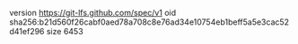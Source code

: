 version https://git-lfs.github.com/spec/v1
oid sha256:b21d560f26cabf0aed78a708c8e76ad34e10754eb1beff5a5e3cac52d41ef296
size 6453
